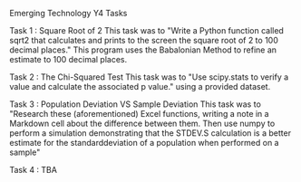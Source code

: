 Emerging Technology Y4 Tasks

Task 1 : Square Root of 2
    This task was to "Write a Python function called sqrt2 that calculates and
prints to the screen the square root of 2 to 100 decimal places." This program uses the Babalonian Method to refine an estimate to 100 decimal places.


Task 2 : The Chi-Squared Test 
    This task was to "Use scipy.stats to verify a value and calculate the associated p value." using a provided dataset.

Task 3 : Population Deviation VS Sample Deviation
    This task was to "Research these (aforementioned) Excel functions, writing a note in a Markdown cell about the difference between them. Then use numpy to perform a simulation demonstrating that the STDEV.S calculation is a better estimate for the standarddeviation of a population when performed on a sample"

Task 4 : TBA